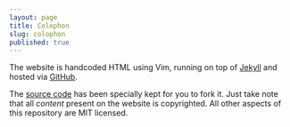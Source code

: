 ```yaml
---
layout: page
title: Colophon
slug: colophon
published: true
---
```


The website is handcoded HTML using Vim, running on top of [Jekyll](https://github.com/mojombo/jekyll) and hosted via [GitHub](https://github.com).

The [source code](https://github.com/aniketpant/aniketpant.github.com) has been specially kept for you to fork it. Just take note that all _content_ present on the website is copyrighted. All other aspects of this repository are MIT licensed.
